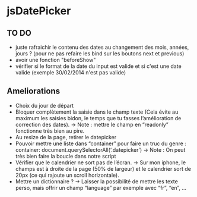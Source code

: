 jsDatePicker
============

## TO DO ##
- juste rafraichir le contenu des dates au changement des mois, années, jours ? (pour ne pas refaire les bind sur les boutons next et previous)
- avoir une fonction "beforeShow"
- vérifier si le format de la date du input est valide et si c'est une date valide (exemple 30/02/2014 n'est pas valide)

## Ameliorations ##
- Choix du jour de départ
- Bloquer complètement la saisie dans le champ texte (Cela évite au maximum les saisies bidon, le temps que tu fasses l’amélioration de correction des dates).
  -> Note : mettre le champ en “readonly” fonctionne très bien au pire.
- Au resize de la page, retirer le datepicker
- Pouvoir mettre une liste dans “container” pour faire un truc du genre : container: document.querySelectorAll(‘.datepicker’)
  -> Note : On peut très bien faire la boucle dans notre script
- Vérifier que le calendrier ne sort pas de l’écran.
  -> Sur mon iphone, le champs est à droite de la page (50% de largeur) et le calendrier sort de 20px (ce qui rajoute un scroll horizontale).
- Mettre un dictionnaire ?
  -> Laisser la possibilité de mettre les texte perso, mais offrir un champ “language” par exemple avec “fr”, “en”, …
